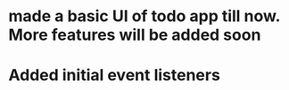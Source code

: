 # made a basic UI of todo app till now. More features will be added soon 
# Added initial event listeners